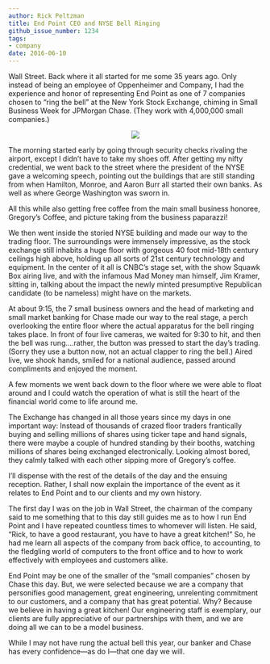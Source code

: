 ```yaml
---
author: Rick Peltzman
title: End Point CEO and NYSE Bell Ringing
github_issue_number: 1234
tags:
- company
date: 2016-06-10
---
```


Wall Street. Back where it all started for me some 35 years ago. Only instead of being an employee of Oppenheimer and Company, I had the experience and honor of representing End Point as one of 7 companies chosen to “ring the bell” at the New York Stock Exchange, chiming in Small Business Week for JPMorgan Chase. (They work with 4,000,000 small companies.)

<div class="separator" style="clear: both; text-align: center;"><img border="0" src="/blog/2016/06/end-point-ceo-and-nyse-bell-ringing/image-0.jpeg"/></div>

The morning started early by going through security checks rivaling the airport, except I didn’t have to take my shoes off. After getting my nifty credential, we went back to the street where the president of the NYSE gave a welcoming speech, pointing out the buildings that are still standing from when Hamilton, Monroe, and Aaron Burr all started their own banks. As well as where George Washington was sworn in.

All this while also getting free coffee from the main small business honoree, Gregory’s Coffee, and picture taking from the business paparazzi!

We then went inside the storied NYSE building and made our way to the trading floor. The surroundings were immensely impressive, as the stock exchange still inhabits a huge floor with gorgeous 40 foot mid-18th century ceilings high above, holding up all sorts of 21st century technology and equipment. In the center of it all is CNBC’s stage set, with the show Squawk Box airing live, and with the infamous Mad Money man himself, Jim Kramer, sitting in, talking about the impact the newly minted presumptive Republican candidate (to be nameless) might have on the markets.

At about 9:15, the 7 small business owners and the head of marketing and small market banking for Chase made our way to the real stage, a perch overlooking the entire floor where the actual apparatus for the bell ringing takes place. In front of four live cameras, we waited for 9:30 to hit, and then the bell was rung....rather, the button was pressed to start the day’s trading. (Sorry they use a button now, not an actual clapper to ring the bell.) Aired live, we shook hands, smiled for a national audience, passed around compliments and enjoyed the moment.

A few moments we went back down to the floor where we were able to float around and I could watch the operation of what is still the heart of the financial world come to life around me.

The Exchange has changed in all those years since my days in one important way: Instead of thousands of crazed floor traders frantically buying and selling millions of shares using ticker tape and hand signals, there were maybe a couple of hundred standing by their booths, watching millions of shares being exchanged electronically. Looking almost bored, they calmly talked with each other sipping more of Gregory’s coffee.

I’ll dispense with the rest of the details of the day and the ensuing reception. Rather, I shall now explain the importance of the event as it relates to End Point and to our clients and my own history.

The first day I was on the job in Wall Street, the chairman of the company said to me something that to this day still guides me as to how I run End Point and I have repeated countless times to whomever will listen. He said, “Rick, to have a good restaurant, you have to have a great kitchen!”  So, he had me learn all aspects of the company from back office, to accounting, to the fledgling world of computers to the front office and to how to work effectively with employees and customers alike.

End Point may be one of the smaller of the “small companies” chosen by Chase this day. But, we were selected because we are a company that personifies good management, great engineering, unrelenting commitment to our customers, and a company that has great potential. Why? Because we believe in having a great kitchen! Our engineering staff is exemplary, our clients are fully appreciative of our partnerships with them, and we are doing all we can to be a model business.

While I may not have rung the actual bell this year, our banker and Chase has every confidence—​as do I—​that one day we will.
